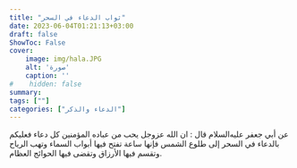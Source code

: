 ```yaml
---
title: "ثواب الدعاء في السحر"
date: 2023-06-04T01:21:13+03:00
draft: false
ShowToc: False
cover:
    image: img/hala.JPG
    alt: 'صورة'
    caption: ''
#    hidden: false
summary: 
tags: [""]
categories: ["الدعاء والذكر"]
---
```

عن أبي جعفر عليه‌السلام قال : ان الله عزوجل يحب من عباده المؤمنين
كل دعاء فعليكم بالدعاء في السحر إلى طلوع الشمس فإنها ساعة تفتح
فيها أبواب السماء وتهب الرياح وتقسم فيها الأرزاق وتقضى فيها الحوائج
العظام.

